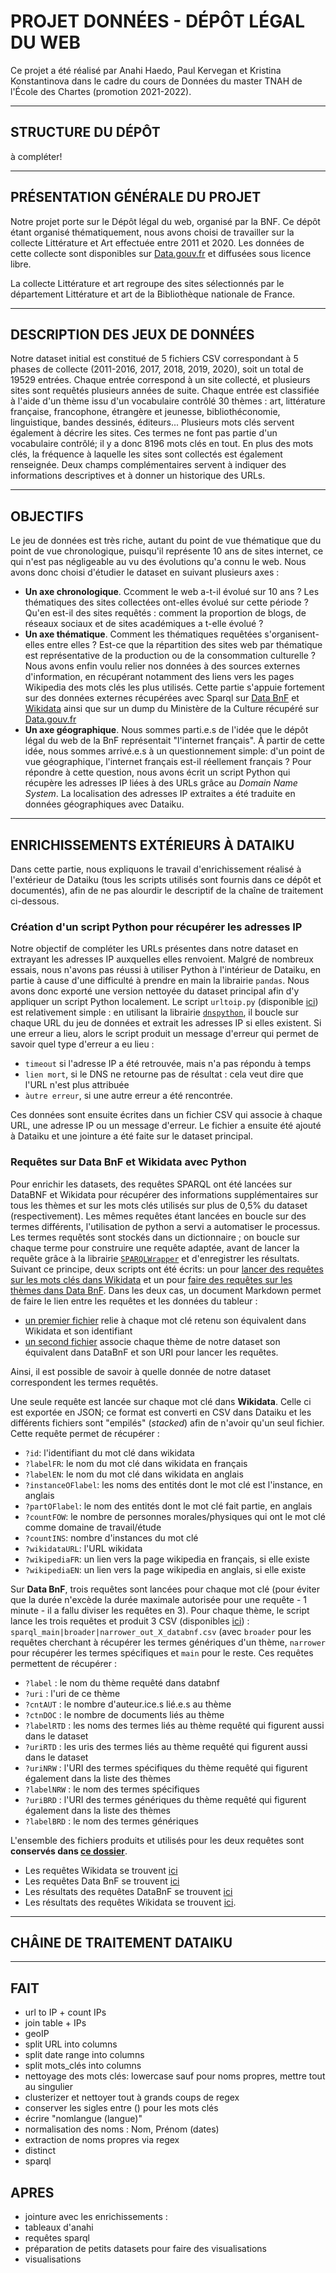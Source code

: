 # PROJET DONNÉES - DÉPÔT LÉGAL DU WEB

Ce projet a été réalisé par Anahi Haedo, Paul Kervegan et Kristina Konstantinova dans le cadre du cours de Données du master 
TNAH de l'École des Chartes (promotion 2021-2022).

---

## STRUCTURE DU DÉPÔT

à compléter!

---

## PRÉSENTATION GÉNÉRALE DU PROJET

Notre projet porte sur le Dépôt légal du web, organisé par la BNF. Ce dépôt étant organisé thématiquement, nous avons choisi
de travailler sur la collecte Littérature et Art effectuée entre 2011 et 2020. Les données de cette collecte sont disponibles sur
[Data.gouv.fr](https://www.data.gouv.fr/fr/datasets/collectes-thematiques-du-web-par-la-bnf/) et diffusées sous licence libre.

La collecte Littérature et art regroupe des sites sélectionnés par le département Littérature et art de la Bibliothèque 
nationale de France.

---

## DESCRIPTION DES JEUX DE DONNÉES

Notre dataset initial est constitué de 5 fichiers CSV correspondant à 5 phases de collecte (2011-2016, 2017, 2018, 
2019, 2020), soit un total de 19529 entrées. Chaque entrée correspond à un site collecté, et plusieurs sites sont requêtés
plusieurs années de suite. Chaque entrée est classifiée à l'aide d'un thème issu d'un vocabulaire contrôlé 30 thèmes : 
art, littérature française, francophone, étrangère et jeunesse, bibliothéconomie, linguistique, bandes dessinés, éditeurs... 
Plusieurs mots clés servent également à décrire les sites. Ces termes ne font pas partie d'un vocabulaire contrôlé; 
il y a donc 8196 mots clés en tout. En plus des mots clés, la fréquence à laquelle les sites sont collectés est également
renseignée. Deux champs complémentaires servent à indiquer des informations descriptives et à donner un historique des URLs. 

---

## OBJECTIFS

Le jeu de données est très riche, autant du point de vue thématique que du point de vue chronologique, puisqu'il représente
10 ans de sites internet, ce qui n'est pas négligeable au vu des évolutions qu'a connu le web. Nous avons donc choisi d'étudier
le dataset en suivant plusieurs axes :
- **Un axe chronologique**. Ccomment le web a-t-il évolué sur 10 ans ? Les thématiques des sites collectées ont-elles évolué 
sur cette période ? Qu'en est-il des sites requêtés : comment la proportion de blogs, de réseaux sociaux et de sites académiques 
a t-elle évolué ?
- **Un axe thématique**. Comment les thématiques requêtées s'organisent-elles entre elles ? Est-ce que la répartition des sites
web par thématique est représentative de la production ou de la consommation culturelle ? Nous avons enfin voulu relier nos données
à des sources externes d'information, en récupérant notamment des liens vers les pages Wikipedia des mots clés les plus utilisés.
Cette partie s'appuie fortement sur des données externes récupérées avec Sparql sur [Data BnF](https://data.bnf.fr/) et 
[Wikidata](https://www.wikidata.org/wiki/Wikidata:Main_Page) ainsi que sur un dump du Ministère de la Culture récupéré sur 
[Data.gouv.fr](https://www.data.gouv.fr)
- **Un axe géographique**. Nous sommes parti.e.s de l'idée que le dépôt légal du web de la BnF représentait "l'internet français".
À partir de cette idée, nous sommes arrivé.e.s à un questionnement simple: d'un point de vue géographique, l'internet français
est-il réellement français ? Pour répondre à cette question, nous avons écrit un script Python qui récupère les adresses IP liées
à des URLs grâce au *Domain Name System*. La localisation des adresses IP extraites a été traduite en données géographiques avec
Dataiku. 

---

## ENRICHISSEMENTS EXTÉRIEURS À DATAIKU

Dans cette partie, nous expliquons le travail d'enrichissement réalisé à l'extérieur de Dataiku (tous les scripts utilisés sont
fournis dans ce dépôt et documentés), afin de ne pas alourdir le descriptif de la chaîne de traitement ci-dessous.

### Création d'un script Python pour récupérer les adresses IP

Notre objectif de compléter les URLs présentes dans notre dataset en extrayant les adresses IP auxquelles elles renvoient.
Malgré de nombreux essais, nous n'avons pas réussi à utiliser Python à l'intérieur de Dataiku, en partie à cause d'une difficulté
à prendre en main la librairie `pandas`. Nous avons donc exporté une version nettoyée du dataset principal afin d'y appliquer
un script Python localement. Le script `urltoip.py` (disponible [ici](urltoip/urltoip.py)) est relativement simple : en utilisant
la librairie [`dnspython`](https://www.dnspython.org/), il boucle sur chaque URL du jeu de données et extrait les adresses IP si 
elles existent. Si une erreur a lieu, alors le script produit un message d'erreur qui permet de savoir quel type d'erreur a eu 
lieu :
- `timeout` si l'adresse IP a été retrouvée, mais n'a pas répondu à temps
- `lien mort`, si le DNS ne retourne pas de résultat : cela veut dire que l'URL n'est plus attribuée
- `àutre erreur`, si une autre erreur a été rencontrée.

Ces données sont ensuite écrites dans un fichier CSV qui associe à chaque URL, une adresse IP ou un message d'erreur. Le fichier
a ensuite été ajouté à Dataiku et une jointure a été faite sur le dataset principal.

### Requêtes sur Data BnF et Wikidata avec Python

Pour enrichir les datasets, des requêtes SPARQL ont été lancées sur DataBNF et Wikidata pour récupérer des informations
supplémentaires sur tous les thèmes et sur les mots clés utilisés sur plus de 0,5% du dataset (respectivement). Les mêmes
requêtes étant lancées en boucle sur des termes différents, l'utilisation de python a servi a automatiser le processus. Les
termes requêtés sont stockés dans un dictionnaire ; on boucle sur chaque terme pour construire une requête adaptée, avant de
lancer la requête grâce à la librairie [`SPARQLWrapper`](https://sparqlwrapper.readthedocs.io/en/latest/main.html) et
d'enregistrer les résultats. Suivant ce principe, deux scripts ont été écrits: un pour [lancer des requêtes sur les mots clés 
dans Wikidata](sparql/sparqlmaker_wikidata.py) et un pour [faire des requêtes sur les thèmes dans Data BnF](sparql/sparqlmaker_databnf.py).
Dans les deux cas, un document Markdown permet de faire le lien entre les requêtes et les données du tableur :
- [un premier fichier](sparql/sparql_wikidata.md) relie à chaque mot clé retenu son équivalent dans Wikidata et son identifiant
- [un second fichier](sparl/sparql_databnf.md) associe chaque thème de notre dataset son équivalent dans DataBnF et son URI pour
lancer les requêtes.

Ainsi, il est possible de savoir à quelle donnée de notre dataset correspondent les termes requêtés.

Une seule requête est lancée sur chaque mot clé dans **Wikidata**. Celle ci est exportée en JSON; ce format est converti
en CSV dans Dataiku et les différents fichiers sont "empilés" (*stacked*) afin de n'avoir qu'un seul fichier. Cette
requête permet de récupérer : 
- `?id`: l'identifiant du mot clé dans wikidata
- `?labelFR`: le nom du mot clé dans wikidata en français
- `?labelEN`: le nom du mot clé dans wikidata en anglais
- `?instanceOFlabel`: les noms des entités dont le mot clé est l'instance, en anglais
- `?partOFlabel`: le nom des entités dont le mot clé fait partie, en anglais
- `?countFOW`: le nombre de personnes morales/physiques qui ont le mot clé comme domaine de travail/étude
- `?countINS`: nombre d'instances du mot clé
- `?wikidataURL`: l'URL wikidata
- `?wikipediaFR`: un lien vers la page wikipedia en français, si elle existe
- `?wikipediaEN`: un lien vers la page wikipedia en anglais, si elle existe 

Sur **Data BnF**, trois requêtes sont lancées pour chaque mot clé (pour éviter que la durée n'excède la durée maximale autorisée
pour une requête - 1 minute - il a fallu diviser les requêtes en 3). Pour chaque thème, le script lance les trois requêtes et
produit 3 CSV (disponibles [ici](sparql/sparql_out_databnf)) : `sparql_main|broader|narrower_out_X_databnf.csv` (avec `broader`
pour les requêtes cherchant à récupérer les termes génériques d'un thème, `narrower` pour récupérer les termes spécifiques
et `main` pour le reste. Ces requêtes permettent de récupérer :
- `?label` : le nom du thème requêté dans databnf
- `?uri` : l'uri de ce thème
- `?cntAUT` : le nombre d'auteur.ice.s lié.e.s au thème
- `?ctnDOC` : le nombre de documents liés au thème
- `?labelRTD` : les noms des termes liés au thème requêté qui figurent aussi dans le dataset
- `?uriRTD` : les uris des termes liés au thème requêté qui figurent aussi dans le dataset
- `?uriNRW` : l'URI des termes spécifiques du thème requêté qui figurent également dans la liste des thèmes
- `?labelNRW` : le nom des termes spécifiques
- `?uriBRD` : l'URI des termes génériques du thème requêté qui figurent également dans la liste des thèmes
- `?labelBRD` : le nom des termes génériques

L'ensemble des fichiers produits et utilisés pour les deux requêtes sont **conservés dans [ce dossier](sparql)**.
- Les requêtes Wikidata se trouvent [ici](sparql/sparql_requests_wikidata)
- Les requêtes Data BnF se trouvent [ici](sparql/sparql_requests_databnf)
- Les résultats des requêtes DataBnF se trouvent [ici](sparql/sparql_out_databnf)
- Les résultats des requêtes Wikidata se trouvent [ici](sparql/sparql_out_wikidata). 

---

## CHÂINE DE TRAITEMENT DATAIKU


---
## FAIT
- url to IP + count IPs
- join table + IPs
- geoIP
- split URL into columns
- split date range into columns
- split mots_clés into columns
- nettoyage des mots clés: lowercase sauf pour noms propres, mettre tout au singulier
 - clusterizer et nettoyer tout à grands coups de regex
 - conserver les sigles entre () pour les mots clés
 - écrire "nomlangue (langue)"
 - normalisation des noms : Nom, Prénom (dates)
- extraction de noms propres via regex
- distinct
- sparql

## APRES
- jointure avec les enrichissements :
 - tableaux d'anahi
 - requêtes sparql
- préparation de petits datasets pour faire des visualisations
- visualisations

